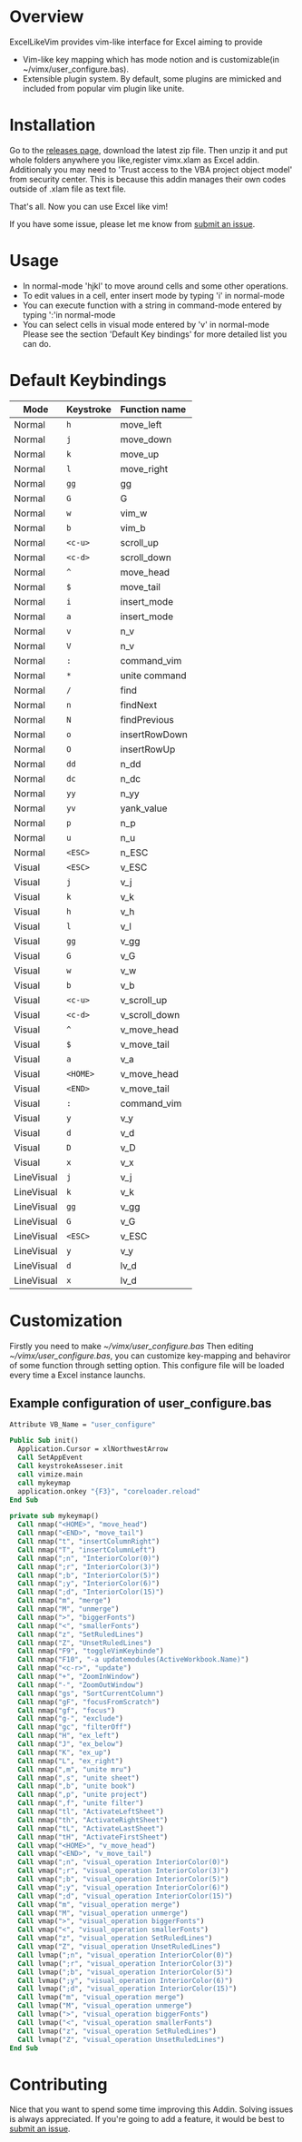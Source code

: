 # Overview
ExcelLikeVim provides vim-like interface for Excel aiming to provide
* Vim-like key mapping which has mode notion and is customizable(in ~/vimx/user_configure.bas).
* Extensible plugin system. By default, some plugins are mimicked and included from popular vim plugin like unite.

# Installation
Go to the [releases page](https://github.com/kojinho10/ExcelLikeVim/releases/tag/v2.3.0), download the latest zip file.
Then unzip it and put whole folders anywhere you like,register vimx.xlam as Excel addin.
Additionaly you may need to 'Trust access to the VBA project object model' from security center. This is because this addin manages their own codes outside of .xlam file as text file.

That's all.
Now you can use Excel like vim!

If you have some issue, please let me know from [submit an issue](https://github.com/kojinho10/ExcelLikeVim/issues).

# Usage
* In normal-mode 'hjkl' to move around cells and some other operations.
* To edit values in a cell, enter insert mode by typing 'i' in normal-mode
* You can execute function with a string in command-mode entered by typing ':'in normal-mode
* You can select cells in visual mode entered by 'v' in normal-mode
Please see the section 'Default Key bindings' for more detailed list you can do.

# Default Keybindings
| Mode       | Keystroke | Function name                   |
| ---------- | :-------  | :------------------------------ |
| Normal     | `h`       | move_left
| Normal     | `j`         | move_down
| Normal     | `k`         | move_up
| Normal     | `l`         | move_right
| Normal     | `gg`        | gg
| Normal     | `G`         | G
| Normal     | `w`         | vim_w
| Normal     | `b`         | vim_b
| Normal     | `<c-u>`     | scroll_up
| Normal     | `<c-d>`     | scroll_down
| Normal     | `^`         | move_head
| Normal     | `$`         | move_tail
| Normal     | `i`         | insert_mode
| Normal     | `a`         | insert_mode
| Normal     | `v`         | n_v
| Normal     | `V`         | n_v
| Normal     | `:`         | command_vim
| Normal     | `*`         | unite command
| Normal     | `/`         | find
| Normal     | `n`         | findNext
| Normal     | `N`         | findPrevious
| Normal     | `o`         | insertRowDown
| Normal     | `O`         | insertRowUp
| Normal     | `dd`        | n_dd
| Normal     | `dc`        | n_dc
| Normal     | `yy`        | n_yy
| Normal     | `yv`        | yank_value
| Normal     | `p`         | n_p
| Normal     | `u`         | n_u
| Normal     | `<ESC>`     | n_ESC
| Visual     | `<ESC>`     | v_ESC
| Visual     | `j`         | v_j
| Visual     | `k`         | v_k
| Visual     | `h`         | v_h
| Visual     | `l`         | v_l
| Visual     | `gg`        | v_gg
| Visual     | `G`         | v_G
| Visual     | `w`         | v_w
| Visual     | `b`         | v_b
| Visual     | `<c-u>`     | v_scroll_up
| Visual     | `<c-d>`     | v_scroll_down
| Visual     | `^`         | v_move_head
| Visual     | `$`         | v_move_tail
| Visual     | `a`         | v_a
| Visual     | `<HOME>`    | v_move_head
| Visual     | `<END>`     | v_move_tail
| Visual     | `:`         | command_vim
| Visual     | `y`         | v_y
| Visual     | `d`         | v_d
| Visual     | `D`         | v_D
| Visual     | `x`         | v_x
| LineVisual | `j`         | v_j
| LineVisual | `k`         | v_k
| LineVisual | `gg`        | v_gg
| LineVisual | `G`         | v_G
| LineVisual | `<ESC>`     | v_ESC
| LineVisual | `y`         | v_y
| LineVisual | `d`         | lv_d
| LineVisual | `x`         | lv_d

# Customization 
Firstly you need to make *~/vimx/user_configure.bas*
Then editing *~/vimx/user_configure.bas*, you can customize key-mapping and behaviror of some function through setting option.
This configure file will be loaded every time a Excel instance launchs.

## Example configuration of user_configure.bas
```vb
Attribute VB_Name = "user_configure"

Public Sub init()
  Application.Cursor = xlNorthwestArrow
  Call SetAppEvent
  Call keystrokeAsseser.init
  call vimize.main
  call mykeymap
  application.onkey "{F3}", "coreloader.reload"
End Sub 

private sub mykeymap()
  Call nmap("<HOME>", "move_head")
  Call nmap("<END>", "move_tail")
  Call nmap("t", "insertColumnRight")
  Call nmap("T", "insertColumnLeft")
  Call nmap(";n", "InteriorColor(0)")
  Call nmap(";r", "InteriorColor(3)")
  Call nmap(";b", "InteriorColor(5)")
  Call nmap(";y", "InteriorColor(6)")
  Call nmap(";d", "InteriorColor(15)")
  Call nmap("m", "merge")
  Call nmap("M", "unmerge")
  Call nmap(">", "biggerFonts")
  Call nmap("<", "smallerFonts")
  Call nmap("z", "SetRuledLines")
  Call nmap("Z", "UnsetRuledLines")
  Call nmap("F9", "toggleVimKeybinde")
  Call nmap("F10", "-a updatemodules(ActiveWorkbook.Name)")
  Call nmap("<c-r>", "update")
  Call nmap("+", "ZoomInWindow")
  Call nmap("-", "ZoomOutWindow")
  Call nmap("gs", "SortCurrentColumn")
  Call nmap("gF", "focusFromScratch")
  Call nmap("gf", "focus")
  Call nmap("g-", "exclude")
  Call nmap("gc", "filterOff")
  Call nmap("H", "ex_left")
  Call nmap("J", "ex_below")
  Call nmap("K", "ex_up")
  Call nmap("L", "ex_right")
  Call nmap(",m", "unite mru")
  Call nmap(",s", "unite sheet")
  Call nmap(",b", "unite book")
  Call nmap(",p", "unite project")
  Call nmap(",f", "unite filter")
  Call nmap("tl", "ActivateLeftSheet")
  Call nmap("th", "ActivateRightSheet")
  Call nmap("tL", "ActivateLastSheet")
  Call nmap("tH", "ActivateFirstSheet")
  Call vmap("<HOME>", "v_move_head")
  Call vmap("<END>", "v_move_tail")
  Call vmap(";n", "visual_operation InteriorColor(0)")
  Call vmap(";r", "visual_operation InteriorColor(3)")
  Call vmap(";b", "visual_operation InteriorColor(5)")
  Call vmap(";y", "visual_operation InteriorColor(6)")
  Call vmap(";d", "visual_operation InteriorColor(15)")
  Call vmap("m", "visual_operation merge")
  Call vmap("M", "visual_operation unmerge")
  Call vmap(">", "visual_operation biggerFonts")
  Call vmap("<", "visual_operation smallerFonts")
  Call vmap("z", "visual_operation SetRuledLines")
  Call vmap("Z", "visual_operation UnsetRuledLines")
  Call lvmap(";n", "visual_operation InteriorColor(0)")
  Call lvmap(";r", "visual_operation InteriorColor(3)")
  Call lvmap(";b", "visual_operation InteriorColor(5)")
  Call lvmap(";y", "visual_operation InteriorColor(6)")
  Call lvmap(";d", "visual_operation InteriorColor(15)")
  Call lvmap("m", "visual_operation merge")
  Call lvmap("M", "visual_operation unmerge")
  Call lvmap(">", "visual_operation biggerFonts")
  Call lvmap("<", "visual_operation smallerFonts")
  Call lvmap("z", "visual_operation SetRuledLines")
  Call lvmap("Z", "visual_operation UnsetRuledLines")
End Sub
  ```

# Contributing
Nice that you want to spend some time improving this Addin.
Solving issues is always appreciated.
If you're going to add a feature, it would be best to [submit an issue](https://github.com/kojinho10/ExcelLikeVim/issues).

